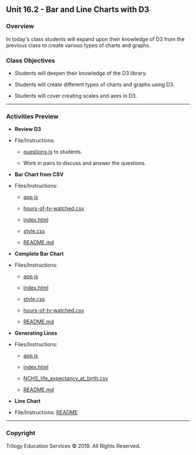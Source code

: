 ## Unit 16.2 - Bar and Line Charts with D3

### Overview

In today's class students will expand upon their knowledge of D3 from the previous class to create various types of charts and graphs.

### Class Objectives

* Students will deepen their knowledge of the D3 library.

* Students will create different types of charts and graphs using D3.

* Students will cover creating scales and axes in D3.

- - -

### Activities Preview

* **Review D3**
* File/Instructions:

  * [questions.js](Activities/01-Par_Review_D3/Unsolved/questions.js) to students.  
  
  * Work in pairs to discuss and answer the questions.

* **Bar Chart from CSV**
* Files/Instructions:

  * [app.js](Activities/03-Par_BarChart_From_CSV/Unsolved/app.js)

  * [hours-of-tv-watched.csv](Activities/03-Par_BarChart_From_CSV/Unsolved/hours-of-tv-watched.csv)

  * [index.html](Activities/03-Par_BarChart_From_CSV/Unsolved/index.html)

  * [style.css](Activities/03-Par_BarChart_From_CSV/Unsolved/style.css)

  * [README.md](Activities/03-Par_BarChart_From_CSV/README.md)

* **Complete Bar Chart**
* Files/Instructions:

  * [app.js](Activities/06-Stu_Complete_Bar_Chart/Unsolved/app.js)

  * [index.html](Activities/06-Stu_Complete_Bar_Chart/Unsolved/index.html)

  * [style.css](Activities/06-Stu_Complete_Bar_Chart/Unsolved/style.css)

  * [hours-of-tv-watched.csv](Activities/06-Stu_Complete_Bar_Chart/Unsolved/hours-of-tv-watched.csv)

  * [README.md](Activities/06-Stu_Complete_Bar_Chart/README.md)

* **Generating Lines**
* Files/Instructions:

  * [app.js](Activities/08-Stu_Generating_Lines/Unsolved/app.js)

  * [index.html](Activities/08-Stu_Generating_Lines/Unsolved/index.html)

  * [NCHS_life_expectancy_at_birth.csv](Activities/08-Stu_Generating_Lines/Unsolved/NCHS_life_expectancy_at_birth.csv)

  * [README.md](Activities/08-Stu_Generating_Lines/README.md)

* **Line Chart**
* File/Instructions: [README](Activities/10-Stu_LineChart/README.md)

- - -

### Copyright

Trilogy Education Services © 2019. All Rights Reserved.
